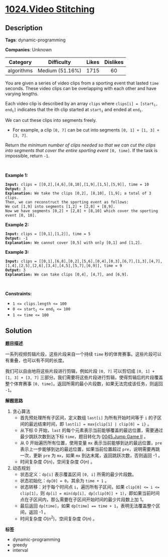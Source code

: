 # [1024.Video Stitching](https://leetcode.com/problems/video-stitching/description/)

## Description

**Tags**: dynamic-programming

**Companies**: Unknown

|  Category  |   Difficulty    | Likes | Dislikes |
| :--------: | :-------------: | :---: | :------: |
| algorithms | Medium (51.16%) | 1715  |    60    |

<p>You are given a series of video clips from a sporting event that lasted <code>time</code> seconds. These video clips can be overlapping with each other and have varying lengths.</p>
<p>Each video clip is described by an array <code>clips</code> where <code>clips[i] = [start<sub>i</sub>, end<sub>i</sub>]</code> indicates that the ith clip started at <code>start<sub>i</sub></code> and ended at <code>end<sub>i</sub></code>.</p>
<p>We can cut these clips into segments freely.</p>
<ul>
  <li>For example, a clip <code>[0, 7]</code> can be cut into segments <code>[0, 1] + [1, 3] + [3, 7]</code>.</li>
</ul>
<p>Return <em>the minimum number of clips needed so that we can cut the clips into segments that cover the entire sporting event</em> <code>[0, time]</code>. If the task is impossible, return <code>-1</code>.</p>
<p>&nbsp;</p>
<p><strong class="example">Example 1:</strong></p>
<pre><code><strong>Input:</strong> clips = [[0,2],[4,6],[8,10],[1,9],[1,5],[5,9]], time = 10
<strong>Output:</strong> 3
<strong>Explanation:</strong> We take the clips [0,2], [8,10], [1,9]; a total of 3 clips.
Then, we can reconstruct the sporting event as follows:
We cut [1,9] into segments [1,2] + [2,8] + [8,9].
Now we have segments [0,2] + [2,8] + [8,10] which cover the sporting event [0, 10].</code></pre>
<p><strong class="example">Example 2:</strong></p>
<pre><code><strong>Input:</strong> clips = [[0,1],[1,2]], time = 5
<strong>Output:</strong> -1
<strong>Explanation:</strong> We cannot cover [0,5] with only [0,1] and [1,2].</code></pre>
<p><strong class="example">Example 3:</strong></p>
<pre><code><strong>Input:</strong> clips = [[0,1],[6,8],[0,2],[5,6],[0,4],[0,3],[6,7],[1,3],[4,7],[1,4],[2,5],[2,6],[3,4],[4,5],[5,7],[6,9]], time = 9
<strong>Output:</strong> 3
<strong>Explanation:</strong> We can take clips [0,4], [4,7], and [6,9].</code></pre>
<p>&nbsp;</p>
<p><strong>Constraints:</strong></p>
<ul>
  <li><code>1 &lt;= clips.length &lt;= 100</code></li>
  <li><code>0 &lt;= start<sub>i</sub> &lt;= end<sub>i</sub> &lt;= 100</code></li>
  <li><code>1 &lt;= time &lt;= 100</code></li>
</ul>

## Solution

**题目描述**

一系列视频剪辑片段，这些片段来自一个持续 `time` 秒的体育赛事。这些片段可以有重叠，也可以有不同的长度。

我们可以自由地将这些片段进行剪辑，例如片段 `[0, 7]` 可以剪切成 `[0, 1] + [1, 3] + [3, 7]` 三部分。我们需要将这些片段进行剪辑，使得剪辑后的片段覆盖整个体育赛事 `[0, time]`。返回所需的最小片段数，如果无法完成该任务，则返回 `-1`。

**解题思路**

1. 贪心算法
   - 首先预处理所有子区间，定义数组 `last[i]` 为所有开始时间等于 `i` 的子区间的最远结束时间，即 `last[i] = max{clip[1] | clip[0] = i}` 。
   - 从下标 0 开始，`last` 的每个元素表示当前能够覆盖的最远位置，需要通过最少跳跃次数到达下标 `time`，题目转化为 [0045.Jump Game II](0045.Jump-Game-II.md) 。
   - 从 0 开始遍历所有位置，使用变量 `mx` 表示当前能够到达的最远位置，`pre` 表示上一步能够到达的最远位置，如果当前位置超过 `pre`，说明需要再跳一次，更新 `pre` 为 `mx`，如果 `mx` 到达末尾，返回跳跃次数，否则返回 -1 。
   - 时间复杂度 $O(n)$，空间复杂度 $O(n)$ 。
2. 动态规划
   - 状态定义：`dp[i]` 表示覆盖区间 `[0, i]` 所需的最少片段数。
   - 状态初始化：`dp[0] = 0`，其余为 `time + 1` 。
   - 状态转移：对于每个时间点 `i`，遍历所有子区间，如果 `clip[0] <= i <= clip[1]`，则 `dp[i] = min(dp[i], dp[clip[0]] + 1)`，即如果当前时间点在子区间内，那么需要在子区间开始时间的最少片段数上加 1。
   - 最后返回 `dp[time]`，如果 `dp[time] == time + 1`，表明无法覆盖整个区间，返回 -1 。
   - 时间复杂度 $O(n^2)$，空间复杂度 $O(n)$ 。

**标签**

- dynamic-programming
- greedy
- interval
